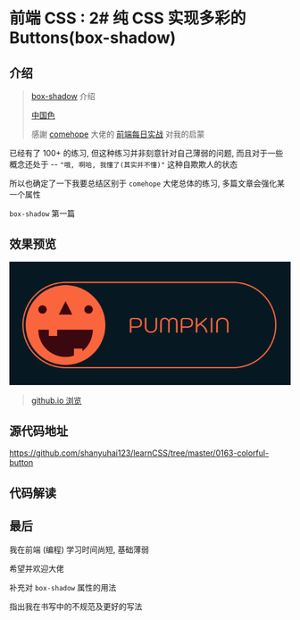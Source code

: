 # 前端 CSS : 2# 纯 CSS 实现多彩的 Buttons(box-shadow)
## 介绍
> [box-shadow](https://developer.mozilla.org/zh-CN/docs/Web/CSS/box-shadow) 介绍
>
> [中国色](http://zhongguose.com/)
>
> 感謝 [comehope](https://segmentfault.com/u/comehope) 大佬的 [前端每日实战](https://segmentfault.com/blog/comehope) 对我的启蒙

已经有了 100+ 的练习, 但这种练习并非刻意针对自己薄弱的问题, 而且对于一些概念还处于 -- `"哦, 啊哈, 我懂了(其实并不懂)"` 这种自欺欺人的状态

所以也确定了一下我要总结区别于 `comehope` 大佬总体的练习, 多篇文章会强化某一个属性

`box-shadow` 第一篇 

## 效果预览

![0159.png](../0000-0-images/0159.png)

> [github.io 浏览](https://shanyuhai123.github.io/learnCSS/0163-colorful-button/)

## 源代码地址

https://github.com/shanyuhai123/learnCSS/tree/master/0163-colorful-button

## 代码解读




## 最后

我在前端 (编程) 学习时间尚短, 基础薄弱

希望并欢迎大佬

补充对 `box-shadow` 属性的用法

指出我在书写中的不规范及更好的写法